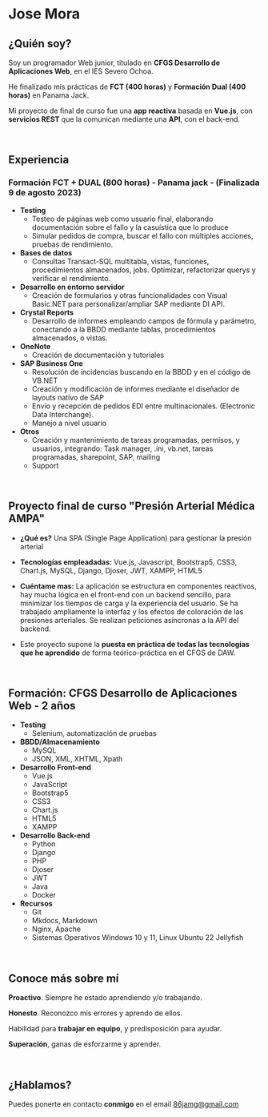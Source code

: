 # Jose Mora

## ¿Quién soy?

Soy un programador Web junior, titulado en **CFGS Desarrollo de Aplicaciones Web**, en el IES Severo Ochoa. 

He finalizado mis prácticas de **FCT (400 horas)** y **Formación Dual (400 horas)** en Panama Jack.

Mi proyecto de final de curso fue una **app reactiva** basada en **Vue.js**, con **servicios REST** que la comunican mediante una **API**, con el back-end.

<br/>

## Experiencia


### Formación FCT + DUAL (800 horas) - Panama jack - (Finalizada 9 de agosto 2023)
* **Testing**
	* Testeo de páginas web como usuario final, elaborando documentación sobre el fallo y la casuística que lo produce
	* Simular pedidos de compra, buscar el fallo con múltiples acciones, pruebas de rendimiento.
* **Bases de datos**
	* Consultas Transact-SQL multitabla, vistas, funciones, procedimientos almacenados, jobs. Optimizar, refactorizar querys y verificar el rendimiento.
* **Desarrollo en entorno servidor**
	* Creación de formularios y otras funcionalidades con Visual Basic.NET para personalizar/ampliar SAP mediante DI API.
* **Crystal Reports**
	* Desarrollo de informes empleando campos de fórmula y parámetro, conectando a la BBDD mediante tablas, procedimientos almacenados, o vistas.
* **OneNote**
	* Creación de documentación y tutoriales
* **SAP Business One**
	* Resolución de incidencias buscando en la BBDD y en el código de VB.NET
	* Creación y modificación de informes mediante el diseñador de layouts nativo de SAP
	* Envío y recepción de pedidos EDI entre multinacionales. (Electronic Data Interchange).
	* Manejo a nivel usuario
* **Otros**
	* Creación y mantenimiento de tareas programadas, permisos, y usuarios, integrando: Task manager, .ini, vb.net, tareas programadas, sharepoint, SAP, mailing
	* Support

<br/>

## Proyecto final de curso "Presión Arterial Médica AMPA"

* **¿Qué es?** Una SPA (Single Page Application) para gestionar la presión arterial

* **Tecnologías empleadadas:** Vue.js, Javascript, Bootstrap5, CSS3, Chart.js, MySQL, Django, Djoser, JWT, XAMPP, HTML5

* **Cuéntame mas:** La aplicación se estructura en componentes reactivos, hay mucha lógica en el front-end con un backend sencillo, para minimizar los tiempos de carga y la experiencia del usuario. Se ha trabajado ampliamente la interfaz y los efectos de coloración de las presiones arteriales. Se realizan peticiones asíncronas a la API del backend.

* Este proyecto supone la **puesta en práctica de todas las tecnologías que he aprendido** de forma teórico-práctica en el CFGS de DAW.

<br/>

## Formación: CFGS Desarrollo de Aplicaciones Web - 2 años
* **Testing**
	* Selenium, automatización de pruebas
* **BBDD/Almacenamiento**
	* MySQL
	* JSON, XML, XHTML, Xpath
* **Desarrollo Front-end**
	* Vue.js
	* JavaScript
	* Bootstrap5
	* CSS3
	* Chart.js
	* HTML5
	* XAMPP
* **Desarrollo Back-end**
	* Python
	* Django
	* PHP
	* Djoser
	* JWT
	* Java
	* Docker
* **Recursos**
	* Git
	* Mkdocs, Markdown
	* Nginx, Apache
	* Sistemas Operativos Windows 10 y 11, Linux Ubuntu 22 Jellyfish

<br/>

## Conoce más sobre mí

**Proactivo**. Siempre he estado aprendiendo y/o trabajando.

**Honesto**. Reconozco mis errores y aprendo de ellos. 

Habilidad para **trabajar en equipo**, y predisposición para ayudar.

**Superación**, ganas de esforzarme y aprender.

<br/>

## ¿Hablamos?

Puedes ponerte en contacto **conmigo** en el email [86jamg@gmail.com](mailto:86jamg@gmail.com)
